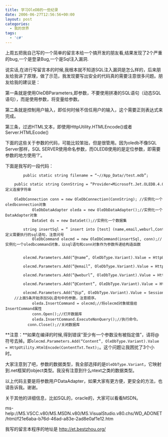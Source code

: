 ```yaml
---
title: 学习OleDB的一些纪录
date: 2006-06-27T12:56:56+00:00
layout: post
categories:
  - 我的世界
tags:
  - 'c#'
---
```

上周五把我自己写的一个简单的留言本给一个搞开发的朋友看,结果发现了2个严重的bug,一个是登录Bug,一个是Sql注入漏洞.

说实话,在进行写留言本的时候,我根本就不知道SQL注入漏洞是怎么样的，后来朋友给我讲了原理，做了示范，我发现要写出安全的代码真的需要注意很多问题。朋友给我的建议是：

第一条就是使用OleDBParameters,即参数，不要使用拼凑的SQL语句（动态SQL语句），而是使用参数，将变量给参数。

第二条就是控制用户输入，即任何时候不信任用户的输入，这个需要正则表达式来完成。

第三条，过滤HTML文本，即使用HttpUtility.HTMLEncode()或者Server.HTMLEcode()

下面的这些关于参数的代码，可能比较笨拙，但是很管用。因为oledb不像SQL Server那样，SQL SERVER使用命名参数，而OLEDB使用的是定位参数，即需要参数的地方使用‘?’。

下面是我写的一段代码：
```
        public static string filename = “~//App_Data//test.mdb”;
        public static string ConnString = “Provider=Microsoft.Jet.OLEDB.4.0;Data Source=” + HttpContext.Current.Server.MapPath(filename);//定义连接字符串

    OleDbConnection conn = new OleDbConnection(ConnString); //实例化一个oledbconnection对象
            OleDbDataAdapter oleda = new OleDbDataAdapter();//实例化一个DataAdapter对象
            DataSet ds = new DataSet();//实例化一个数据集
            string insertSql = ” insert into [test] (name,email,weburl,Content,ip) VALUES (?,?,?,?,?)”;//定义需要执行的sql语句，注意问号
            OleDbCommand olecmd = new OleDbCommand(insertSql, conn);//实例化一个oledbcommand对象，以sql语句和conn对象作为参数传递给构造函数

            olecmd.Parameters.Add(“@name”, OleDbType.Variant).Value = HttpUtility.HtmlEncode(nameTxt.Text);
            olecmd.Parameters.Add(“@email”, OleDbType.Variant).Value = HttpUtility.HtmlEncode(emailTxt.Text);
            olecmd.Parameters.Add(“@weburl”, OleDbType.Variant).Value = HttpUtility.HtmlEncode(weburlTxt.Text);
            olecmd.Parameters.Add(“@Content”, OleDbType.Variant).Value = HttpUtility.HtmlEncode(ContentTxt.Text);
            olecmd.Parameters.Add(“@ip”, OleDbType.Variant).Value = Session[“IP”].ToString();
    //上面5条开始添加SQL语句中的参数，注意顺序。
            oleda.InsertCommand = olecmd;//将olecmd对象赋值给InsertCommand属性
            conn.Open();//打开数据库
            oleda.InsertCommand.ExecuteNonQuery();//执行命令。
          conn.Close();//关闭数据库
```

**注意：**如果在编译的时候,得到错误“至少有一个参数没有被指定值”，请将@符号去掉。即`olecmd.Parameters.Add(“Content”, OleDbType.Variant).Value = HttpUtility.HtmlEncode(ContentTxt.Text);`。这个问题让我困扰了3个小时。

大家注意到了吧，参数的数据类型，我全部选择的是`OleDbType.Variant`，它映射到.net框架的object类型。我没有注意到什么ntext之类的数据类型。

以上代码主要是将参数用户DataAdapter，如果大家有更方便，更安全的方法，也请告诉我。谢谢。

关于其他的详细信息，比如SQL的，oracle的，大家可以看看MSDN。

ms-help://MS.VSCC.v80/MS.MSDN.v80/MS.VisualStudio.v80.chs/WD_ADONET/html/f21e6aba-b76d-46ad-a83e-2ad8e0af1e12.htm

我写的留言本程序的地址是 <http://et.bestzhou.org/>